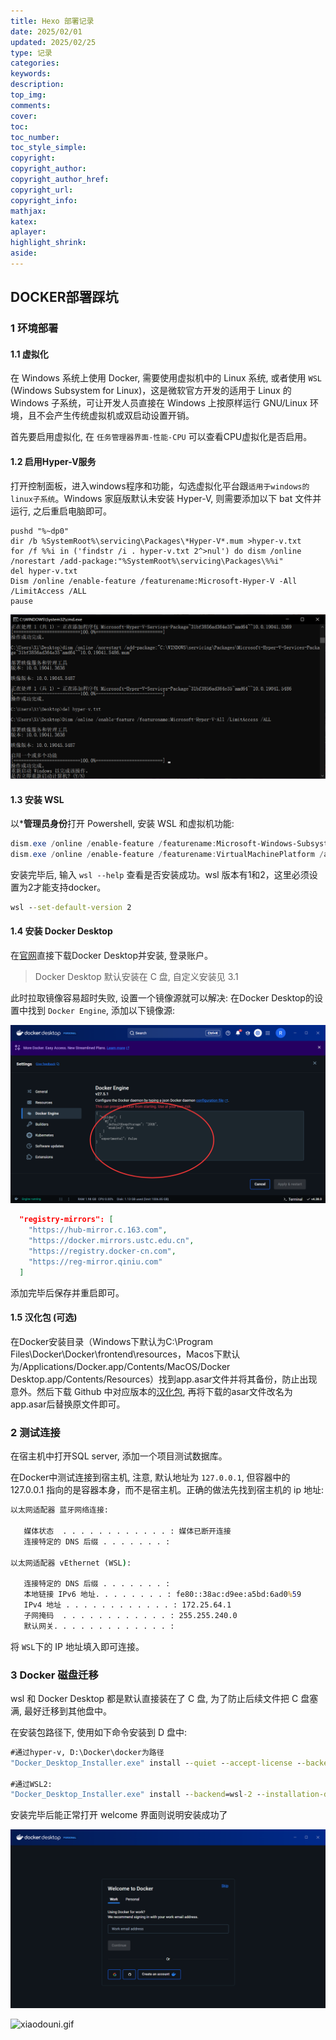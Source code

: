 ```yaml
---
title: Hexo 部署记录
date: 2025/02/01
updated: 2025/02/25
type: 记录
categories:
keywords:
description:
top_img:
comments:
cover:
toc:
toc_number:
toc_style_simple:
copyright:
copyright_author:
copyright_author_href:
copyright_url:
copyright_info:
mathjax:
katex:
aplayer:
highlight_shrink:
aside:
---
```

## DOCKER部署踩坑

### 1 环境部署

#### 1.1 虚拟化

在 Windows 系统上使用 Docker, 需要使用虚拟机中的 Linux 系统, 或者使用 `WSL` (Windows Subsystem for Linux)，这是微软官方开发的适用于 Linux 的 Windows 子系统，可让开发人员直接在 Windows 上按原样运行 GNU/Linux 环境，且不会产生传统虚拟机或双启动设置开销。

首先要启用虚拟化, 在 `任务管理器界面-性能-CPU` 可以查看CPU虚拟化是否启用。

#### 1.2 启用Hyper-V服务

打开控制面板，进入windows程序和功能，勾选虚拟化平台跟`适用于windows的linux子系统`。Windows 家庭版默认未安装 Hyper-V, 则需要添加以下 bat 文件并运行, 之后重启电脑即可。

```batch
pushd "%~dp0"
dir /b %SystemRoot%\servicing\Packages\*Hyper-V*.mum >hyper-v.txt
for /f %%i in ('findstr /i . hyper-v.txt 2^>nul') do dism /online /norestart /add-package:"%SystemRoot%\servicing\Packages\%%i"
del hyper-v.txt
Dism /online /enable-feature /featurename:Microsoft-Hyper-V -All /LimitAccess /ALL
pause
```
![1.png](1.png)

#### 1.3 安装 WSL

以***管理员身份**打开 Powershell, 安装 WSL 和虚拟机功能:

```powershell
dism.exe /online /enable-feature /featurename:Microsoft-Windows-Subsystem-Linux /all /norestart
dism.exe /online /enable-feature /featurename:VirtualMachinePlatform /all /norestart
```

安装完毕后, 输入 `wsl --help` 查看是否安装成功。wsl 版本有1和2，这里必须设置为2才能支持docker。

```cmd
wsl --set-default-version 2
```



#### 1.4 安装 Docker Desktop

在[官网](https://www.docker.com/)直接下载Docker Desktop并安装, 登录账户。

>  Docker Desktop 默认安装在 C 盘, 自定义安装见 3.1

此时拉取镜像容易超时失败, 设置一个镜像源就可以解决: 在Docker Desktop的设置中找到 `Docker Engine`, 添加以下镜像源:

![3.png](3.png)

```json
  "registry-mirrors": [
    "https://hub-mirror.c.163.com",
    "https://docker.mirrors.ustc.edu.cn",
    "https://registry.docker-cn.com",
    "https://reg-mirror.qiniu.com"
  ]
```
添加完毕后保存并重启即可。

#### 1.5 汉化包 (可选)

在Docker安装目录（Windows下默认为C:\Program Files\Docker\Docker\frontend\resources，Macos下默认为/Applications/Docker.app/Contents/MacOS/Docker Desktop.app/Contents/Resources）找到app.asar文件并将其备份，防止出现意外。然后下载 Github 中对应版本的[汉化包](https://github.com/asxez/DockerDesktop-CN), 再将下载的asar文件改名为app.asar后替换原文件即可。

### 2 测试连接

在宿主机中打开SQL server, 添加一个项目测试数据库。

在Docker中测试连接到宿主机, 注意, 默认地址为 `127.0.0.1`, 但容器中的 127.0.0.1 指向的是容器本身，而不是宿主机。正确的做法先找到宿主机的 ip 地址:

```cmd
以太网适配器 蓝牙网络连接:

   媒体状态  . . . . . . . . . . . . : 媒体已断开连接
   连接特定的 DNS 后缀 . . . . . . . :

以太网适配器 vEthernet (WSL):

   连接特定的 DNS 后缀 . . . . . . . :
   本地链接 IPv6 地址. . . . . . . . : fe80::38ac:d9ee:a5bd:6ad0%59
   IPv4 地址 . . . . . . . . . . . . : 172.25.64.1
   子网掩码  . . . . . . . . . . . . : 255.255.240.0
   默认网关. . . . . . . . . . . . . :

```

将 `WSL`下的 IP 地址填入即可连接。

### 3 Docker 磁盘迁移

wsl 和 Docker Desktop 都是默认直接装在了 C 盘, 为了防止后续文件把 C 盘塞满, 最好迁移到其他盘中。
 
在安装包路径下, 使用如下命令安装到 D 盘中:

```cmd
#通过hyper-v, D:\Docker\docker为路径
"Docker_Desktop_Installer.exe" install --quiet --accept-license --backend=hyper-v --installation-dir=D:\Docker\docker --hyper-v-default-data-root=D:\Docker\docker

#通过WSL2:
"Docker_Desktop_Installer.exe" install --backend=wsl-2 --installation-dir=D:\Docker\docker --wsl-default-data-root=D:\Docker\wsl --accept-license
```

安装完毕后能正常打开 welcome 界面则说明安装成功了

![2.png](2.png)

![xiaodouni.gif](https://cdn.jsdelivr.net/gh/p4r4x/cdn/blog/xiaodouni.gif)

<img src="https://cdn.jsdelivr.net/gh/p4r4x/cdn/blog/xiaodouni.gif" style="width: 200px; " alt="" />